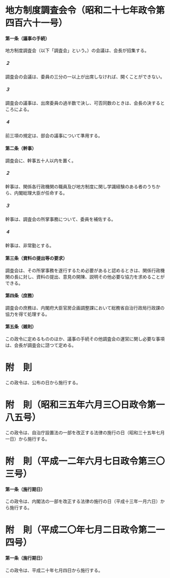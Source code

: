 # 地方制度調査会令（昭和二十七年政令第四百六十一号）
#### 第一条（議事の手続）
地方制度調査会（以下「調査会」という。）の会議は、会長が招集する。
##### ２
調査会の会議は、委員の三分の一以上が出席しなければ、開くことができない。
##### ３
調査会の議事は、出席委員の過半数で決し、可否同数のときは、会長の決するところによる。
##### ４
前三項の規定は、部会の議事について準用する。
#### 第二条（幹事）
調査会に、幹事五十人以内を置く。
##### ２
幹事は、関係各行政機関の職員及び地方制度に関し学識経験のある者のうちから、内閣総理大臣が任命する。
##### ３
幹事は、調査会の所掌事務について、委員を補佐する。
##### ４
幹事は、非常勤とする。
#### 第三条（資料の提出等の要求）
調査会は、その所掌事務を遂行するため必要があると認めるときは、関係行政機関の長に対し、資料の提出、意見の開陳、説明その他必要な協力を求めることができる。
#### 第四条（庶務）
調査会の庶務は、内閣府大臣官房企画調整課において総務省自治行政局行政課の協力を得て処理する。
#### 第五条（雑則）
この政令に定めるもののほか、議事の手続その他調査会の運営に関し必要な事項は、会長が調査会に諮つて定める。
# 附　則
この政令は、公布の日から施行する。
# 附　則（昭和三五年六月三〇日政令第一八五号）
この政令は、自治庁設置法の一部を改正する法律の施行の日（昭和三十五年七月一日）から施行する。
# 附　則（平成一二年六月七日政令第三〇三号）
#### 第一条（施行期日）
この政令は、内閣法の一部を改正する法律の施行の日（平成十三年一月六日）から施行する。
# 附　則（平成二〇年七月二日政令第二一四号）
#### 第一条（施行期日）
この政令は、平成二十年七月四日から施行する。
